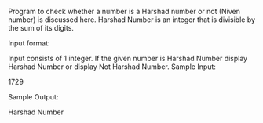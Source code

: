 Program to check whether a number is a Harshad number or not (Niven number) is discussed here. Harshad Number is an integer that is divisible by the sum of its digits.

 Input format:

Input consists of 1 integer.
If the given number is Harshad Number display Harshad Number or display Not Harshad Number.
Sample Input:

1729

 Sample Output:

Harshad Number
